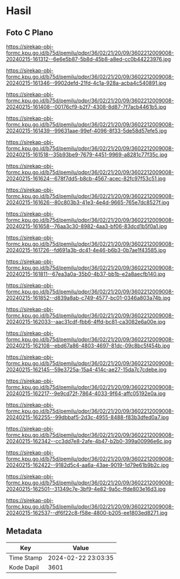 # Hasil

## Foto C Plano

https://sirekap-obj-formc.kpu.go.id/b75d/pemilu/pdpr/36/02/21/20/09/3602212009008-20240215-161312--6e6e5b87-5b8d-45b8-a8ed-cc0b44223976.jpg

https://sirekap-obj-formc.kpu.go.id/b75d/pemilu/pdpr/36/02/21/20/09/3602212009008-20240215-161346--9902defd-21fd-4c1a-928a-acba4c540891.jpg

https://sirekap-obj-formc.kpu.go.id/b75d/pemilu/pdpr/36/02/21/20/09/3602212009008-20240215-161408--00176cf9-b2f7-4308-8d87-7f7acb4461b5.jpg

https://sirekap-obj-formc.kpu.go.id/b75d/pemilu/pdpr/36/02/21/20/09/3602212009008-20240215-161439--99631aae-99ef-4096-8f33-5de58d57efe5.jpg

https://sirekap-obj-formc.kpu.go.id/b75d/pemilu/pdpr/36/02/21/20/09/3602212009008-20240215-161518--35b93be9-7679-4451-9969-a8281c77f35c.jpg

https://sirekap-obj-formc.kpu.go.id/b75d/pemilu/pdpr/36/02/21/20/09/3602212009008-20240215-161624--678f7dd5-b8cb-4567-acec-82fc97f53c51.jpg

https://sirekap-obj-formc.kpu.go.id/b75d/pemilu/pdpr/36/02/21/20/09/3602212009008-20240215-161626--80c803b3-41e3-4e4d-9665-765e7dc8527f.jpg

https://sirekap-obj-formc.kpu.go.id/b75d/pemilu/pdpr/36/02/21/20/09/3602212009008-20240215-161658--76aa3c30-8982-4aa3-bf06-83dcd1b5f0a1.jpg

https://sirekap-obj-formc.kpu.go.id/b75d/pemilu/pdpr/36/02/21/20/09/3602212009008-20240215-161726--fd691a3b-dc41-4e46-b6b3-0b7ae1f43585.jpg

https://sirekap-obj-formc.kpu.go.id/b75d/pemilu/pdpr/36/02/21/20/09/3602212009008-20240215-161811--67ea3a0a-35b0-4b37-bb1b-e2a8aecfb140.jpg

https://sirekap-obj-formc.kpu.go.id/b75d/pemilu/pdpr/36/02/21/20/09/3602212009008-20240215-161852--d839a8ab-c749-4577-bc01-0346a803a74b.jpg

https://sirekap-obj-formc.kpu.go.id/b75d/pemilu/pdpr/36/02/21/20/09/3602212009008-20240215-162033--aac31cdf-fbb6-4ffd-bc81-ca3082e6a00e.jpg

https://sirekap-obj-formc.kpu.go.id/b75d/pemilu/pdpr/36/02/21/20/09/3602212009008-20240215-162108--ebd67a86-4803-4697-81dc-09c8bc5f454b.jpg

https://sirekap-obj-formc.kpu.go.id/b75d/pemilu/pdpr/36/02/21/20/09/3602212009008-20240215-162145--59e3725a-15a4-414c-ae27-15da7c7cdebe.jpg

https://sirekap-obj-formc.kpu.go.id/b75d/pemilu/pdpr/36/02/21/20/09/3602212009008-20240215-162217--9e9cd72f-7864-4033-9f64-affc05192e0a.jpg

https://sirekap-obj-formc.kpu.go.id/b75d/pemilu/pdpr/36/02/21/20/09/3602212009008-20240215-162255--99dbbaf5-2d3c-4955-8488-f83b3dfed0a7.jpg

https://sirekap-obj-formc.kpu.go.id/b75d/pemilu/pdpr/36/02/21/20/09/3602212009008-20240215-162342--cc3dd7e8-2afe-4b47-b2b0-399a00996e6c.jpg

https://sirekap-obj-formc.kpu.go.id/b75d/pemilu/pdpr/36/02/21/20/09/3602212009008-20240215-162422--9182d5c4-aa6a-43ae-9019-1d79e61b9b2c.jpg

https://sirekap-obj-formc.kpu.go.id/b75d/pemilu/pdpr/36/02/21/20/09/3602212009008-20240215-162501--31349c7e-3bf9-4e82-9a5c-ffde803e16d3.jpg

https://sirekap-obj-formc.kpu.go.id/b75d/pemilu/pdpr/36/02/21/20/09/3602212009008-20240215-162537--df6f22c8-f58e-4800-b205-ee1803ed8271.jpg


## Metadata

| Key        | Value               |
| ---------- | ------------------- |
| Time Stamp | 2024-02-22 23:03:35 |
| Kode Dapil | 3601                |




